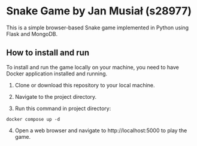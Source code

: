 # Snake Game by Jan Musiał (s28977)

This is a simple browser-based Snake game implemented in Python using Flask and MongoDB.

## How to install and run

To install and run the game locally on your machine, you need to have Docker application installed and running.

1. Clone or download this repository to your local machine.

2. Navigate to the project directory.

3. Run this command in project directory:

```
docker compose up -d 
```

4. Open a web browser and navigate to http://localhost:5000 to play the game.